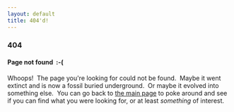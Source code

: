 ```yaml
---
layout: default
title: 404'd!
---
```


### 404

#### Page not found&nbsp; :-(

Whoops!&nbsp;
The page you're looking for could not be found.&nbsp;
Maybe it went extinct and is now a fossil buried underground.&nbsp;
Or maybe it evolved into something else.&nbsp;
You can go back to
[the main page](/)
to poke around and
see if you can find what you were looking for,
or at least _something_ of interest.
